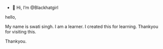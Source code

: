 - 👋 Hi, I’m @Blackhatgirl

<!---
Blackhatgirl/Blackhatgirl is a ✨ special ✨ repository because its `README.md` (this file) appears on your GitHub profile.
You can click the Preview link to take a look at your changes.
---> hello,
My name is swati singh.
I am a learner.
I created this for learning.
Thankyou for visiting this.

Thankyou.
